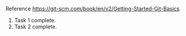 Reference
https://git-scm.com/book/en/v2/Getting-Started-Git-Basics

1. Task 1 complete.
2. Task 2 complete.